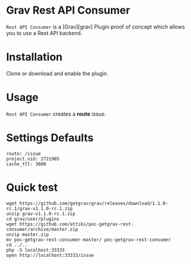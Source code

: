 # Grav Rest API Consumer

`Rest API Consumer` is a [Grav][grav] Plugin proof of concept which allows you to use a Rest API backend.

# Installation

Clone or download and enable the plugin.

# Usage

`Rest API Consumer` creates a **route** *issue*.

# Settings Defaults

    route: /issue
    project_nid: 2721905
    cache_ttl: 3600

# Quick test

```
wget https://github.com/getgrav/grav/releases/download/1.1.0-rc.1/grav-v1.1.0-rc.1.zip
unzip grav-v1.1.0-rc.1.zip
cd grav/user/plugins
wget https://github.com/attiks/poc-getgrav-rest-consumer/archive/master.zip
unzip master.zip
mv poc-getgrav-rest-consumer-master/ poc-getgrav-rest-consumer
cd ../..
php -S localhost:33333
open http://localhost:33333/issue
```
